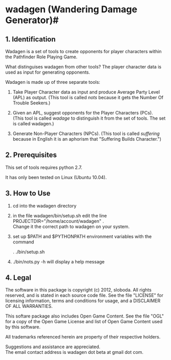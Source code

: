 # wadagen  (Wandering Damage Generator)#

## 1. Identification ##

Wadagen is a set of tools to create opponents
for player characters within the Pathfinder Role Playing Game.

What distinguises wadagen from other tools?  The player character data 
is used as input for generating opponents.


Wadagen is made up of three separate tools:

1.  Take Player Character data as input and produce 
Average Party Level (APL) as output.  (This tool is called 
*nots* because it gets the Number Of Trouble Seekers.)

2.  Given an APL, suggest opponents for the Player Characters (PCs).  
(This tool is called *wadage*  to distinguish it from 
the set of tools. The set is called wadagen.)

3.  Generate Non-Player Characters (NPCs).  (This tool is called 
*suffering* because in English it is an aphorism that 
"Suffering Builds Character.")


## 2. Prerequisites ##

This set of tools requires python 2.7.  

It has only been tested on Linux (Ubuntu 10.04).

## 3. How to Use ##

1. cd into the wadagen directory
2. in the file wadagen/bin/setup.sh edit the line 
PROJECTDIR="/home/account/wadagen" .  
Change it the correct path to wadagen on your system.

3. set up $PATH and $PYTHONPATH environment variables with the command 

    . ./bin/setup.sh


3. ./bin/nots.py -h will display a help message



## 4. Legal ##

The software in this package is copyright (c) 2012, sloboda.
All rights reserved, and is stated in each source code file.
See the file "LICENSE" for licensing information, terms and conditions for
usage, and a DISCLAIMER OF ALL WARRANTIES.

This softare package also includes Open Game Content.  See the file "OGL" for
a copy of the Open Game License and list of Open Game Content used by this
software.

All trademarks referenced herein are property of their respective holders.

Suggestions and assistance are appreciated.  
The email contact address is wadagen dot beta at gmail dot com.



